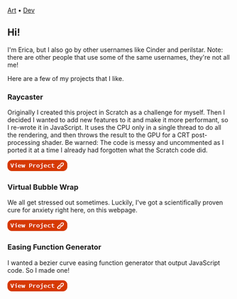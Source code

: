 <script type="application/javascript">(()=>{if(window.location.host==='perilstar.github.io'){window.location.replace('//cinderwolf.net')}})()</script>
[Art](art) • [Dev](github)

## Hi!

I'm Erica, but I also go by other usernames like Cinder and perilstar. Note: there are other people that use some of the same usernames, they're not all me!

Here are a few of my projects that I like.

### Raycaster

Originally I created this project in Scratch as a challenge for myself. Then I decided I wanted to add new features to it and make it more performant, so I re-wrote it in JavaScript. It uses the CPU only in a single thread to do all the rendering, and then throws the result to the GPU for a CRT post-processing shader. Be warned: The code is messy and uncommented as I ported it at a time I already had forgotten what the Scratch code did.

[![Raycaster](/assets/images/view.png)](projects/raycaster)

### Virtual Bubble Wrap

We all get stressed out sometimes. Luckily, I've got a scientifically proven cure for anxiety right here, on this webpage.

[![Virtual Bubble Wrap](/assets/images/view.png)](projects/bubblewrap)

### Easing Function Generator

I wanted a bezier curve easing function generator that output JavaScript code. So I made one!

[![BezierFn](/assets/images/view.png)](projects/bezierfn)
